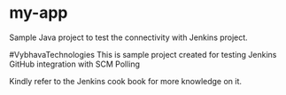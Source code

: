 # my-app
Sample Java project to test the connectivity with Jenkins project.

#VybhavaTechnologies
This is sample project created for testing Jenkins GitHub integration with SCM Polling

Kindly refer to the Jenkins cook book for more knowledge on it.
